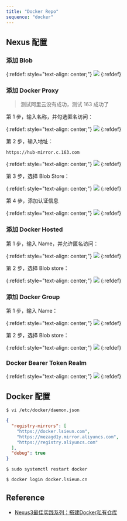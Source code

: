 ```yaml
---
title: "Docker Repo"
sequence: "docker"
---
```


## Nexus 配置

### 添加 Blob

{:refdef: style="text-align: center;"}
![](/assets/images/nexus3/docker/docker-repo-001-create-blob-store.png)
{:refdef}

### 添加 Docker Proxy

> 测试阿里云没有成功，测试 163 成功了

第 1 步，输入名称，并勾选匿名访问：

{:refdef: style="text-align: center;"}
![](/assets/images/nexus3/docker/docker-repo-002-create-docker-proxy.png)
{:refdef}

第 2 步，输入地址：

```text
https://hub-mirror.c.163.com
```

{:refdef: style="text-align: center;"}
![](/assets/images/nexus3/docker/docker-repo-003-create-docker-proxy.png)
{:refdef}

第 3 步，选择 Blob Store：

{:refdef: style="text-align: center;"}
![](/assets/images/nexus3/docker/docker-repo-004-create-docker-proxy.png)
{:refdef}

第 4 步，添加认证信息

{:refdef: style="text-align: center;"}
![](/assets/images/nexus3/docker/docker-repo-004-create-docker-proxy-auth.png)
{:refdef}

### 添加 Docker Hosted

第 1 步，输入 Name，并允许匿名访问：

{:refdef: style="text-align: center;"}
![](/assets/images/nexus3/docker/docker-repo-005-create-docker-hosted.png)
{:refdef}

第 2 步，选择 Blob store：

{:refdef: style="text-align: center;"}
![](/assets/images/nexus3/docker/docker-repo-006-create-docker-hosted.png)
{:refdef}

### 添加 Docker Group

第 1 步，输入 Name：

{:refdef: style="text-align: center;"}
![](/assets/images/nexus3/docker/docker-repo-007-create-docker-group.png)
{:refdef}

第 2 步，选择 Blob store：

{:refdef: style="text-align: center;"}
![](/assets/images/nexus3/docker/docker-repo-008-create-docker-group.png)
{:refdef}

### Docker Bearer Token Realm

{:refdef: style="text-align: center;"}
![](/assets/images/nexus3/docker/docker-repo-009-docker-bearer-token-realm.png)
{:refdef}

## Docker 配置

```text
$ vi /etc/docker/daemon.json
```

```json
{
  "registry-mirrors": [
    "https://docker.lsieun.com",
    "https://mezagd1y.mirror.aliyuncs.com",
    "https://registry.aliyuncs.com"
  ],
  "debug": true
}
```

```text
$ sudo systemctl restart docker
```

```text
$ docker login docker.lsieun.cn
```

## Reference

- [Nexus3最佳实践系列：搭建Docker私有仓库](https://zhang.ge/5139.html)
